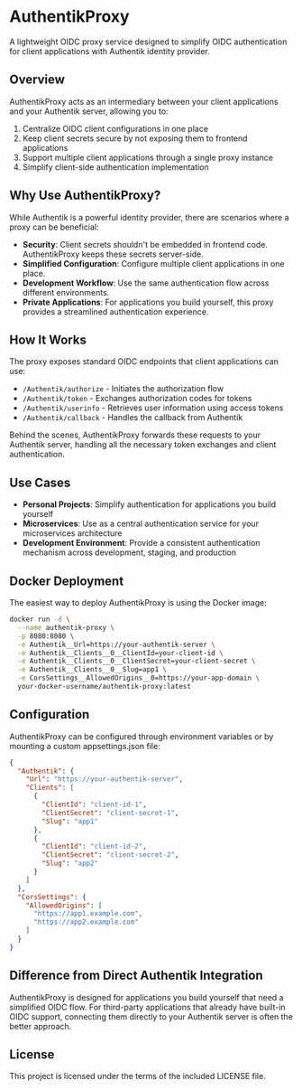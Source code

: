 # AuthentikProxy

A lightweight OIDC proxy service designed to simplify OIDC authentication for client applications with Authentik identity provider.

## Overview

AuthentikProxy acts as an intermediary between your client applications and your Authentik server, allowing you to:

1. Centralize OIDC client configurations in one place
2. Keep client secrets secure by not exposing them to frontend applications
3. Support multiple client applications through a single proxy instance
4. Simplify client-side authentication implementation

## Why Use AuthentikProxy?

While Authentik is a powerful identity provider, there are scenarios where a proxy can be beneficial:

- **Security**: Client secrets shouldn't be embedded in frontend code. AuthentikProxy keeps these secrets server-side.
- **Simplified Configuration**: Configure multiple client applications in one place.
- **Development Workflow**: Use the same authentication flow across different environments.
- **Private Applications**: For applications you build yourself, this proxy provides a streamlined authentication experience.

## How It Works

The proxy exposes standard OIDC endpoints that client applications can use:

- `/Authentik/authorize` - Initiates the authorization flow
- `/Authentik/token` - Exchanges authorization codes for tokens
- `/Authentik/userinfo` - Retrieves user information using access tokens
- `/Authentik/callback` - Handles the callback from Authentik

Behind the scenes, AuthentikProxy forwards these requests to your Authentik server, handling all the necessary token exchanges and client authentication.

## Use Cases

- **Personal Projects**: Simplify authentication for applications you build yourself
- **Microservices**: Use as a central authentication service for your microservices architecture
- **Development Environment**: Provide a consistent authentication mechanism across development, staging, and production

## Docker Deployment

The easiest way to deploy AuthentikProxy is using the Docker image:

```bash
docker run -d \
  --name authentik-proxy \
  -p 8080:8080 \
  -e Authentik__Url=https://your-authentik-server \
  -e Authentik__Clients__0__ClientId=your-client-id \
  -e Authentik__Clients__0__ClientSecret=your-client-secret \
  -e Authentik__Clients__0__Slug=app1 \
  -e CorsSettings__AllowedOrigins__0=https://your-app-domain \
  your-docker-username/authentik-proxy:latest
```

## Configuration

AuthentikProxy can be configured through environment variables or by mounting a custom appsettings.json file:

```json
{
  "Authentik": {
    "Url": "https://your-authentik-server",
    "Clients": [
      {
        "ClientId": "client-id-1",
        "ClientSecret": "client-secret-1",
        "Slug": "app1"
      },
      {
        "ClientId": "client-id-2",
        "ClientSecret": "client-secret-2",
        "Slug": "app2"
      }
    ]
  },
  "CorsSettings": {
    "AllowedOrigins": [
      "https://app1.example.com",
      "https://app2.example.com"
    ]
  }
}
```

## Difference from Direct Authentik Integration

AuthentikProxy is designed for applications you build yourself that need a simplified OIDC flow. For third-party applications that already have built-in OIDC support, connecting them directly to your Authentik server is often the better approach.

## License

This project is licensed under the terms of the included LICENSE file.
